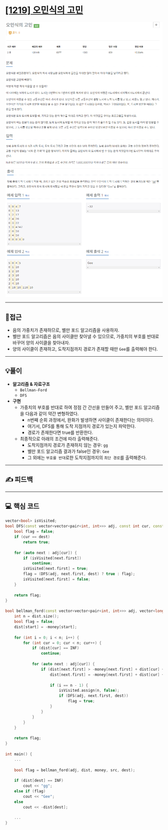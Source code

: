 # [[1219] 오민식의 고민](https://www.acmicpc.net/problem/1219)

![](imgs/1.PNG)
![](imgs/2.PNG)
___
## 🤔접근
- 음의 가중치가 존재하므로, 벨만 포드 알고리즘을 사용하자.
- 벨만 포드 알고리즘은 음의 사이클만 찾아낼 수 있으므로, 가중치의 부호를 반대로 바꾸어 양의 사이클을 찾아내자.
- 양의 사이클이 존재하고, 도착지점까지 경로가 존재할 때만 `Gee`를 출력해야 한다.
___
## 💡풀이
- <b>알고리즘 & 자료구조</b>
	- `Bellman-Ford`
	- `DFS`
- <b>구현</b>
	- 가중치의 부호를 반대로 하여 정점 간 간선을 만들어 주고, 벨만 포드 알고리즘을 다음과 같이 약간 변형하였다.
		- n번째 순회 과정에서, 완화가 발생하면 사이클이 존재한다는 의미이다.
		- 여기서, DFS를 통해 도착 지점까지 경로가 있는지 파악한다.
		- 경로가 존재한다면 true를 반환한다.
	- 최종적으로 아래의 조건에 따라 출력해준다.
		- 도착지점까지 경로가 존재하지 않는 경우: `gg`
		- 벨만 포드 알고리즘 결과가 false인 경우: `Gee`
		- 그 외에는 `부호를 반대`로한 도착지점까지의 `최단 경로`를 출력해준다.
___
## ✍ 피드백
___
## 💻 핵심 코드
```c++
vector<bool> isVisited;
bool DFS(const vector<vector<pair<int, int>>> adj, const int cur, const int dest) {
	bool flag = false;
	if (cur == dest)
		return true;

	for (auto next : adj[cur]) {
		if (isVisited[next.first])
			continue;
		isVisited[next.first] = true;
		flag = (DFS(adj, next.first, dest) ? true : flag);
		isVisited[next.first] = false;
	}

	return flag;
}

bool bellman_ford(const vector<vector<pair<int, int>>> adj, vector<long long>& dist, const vector<long long>& money, const int& start, const int& dest) {
	int n = dist.size();
	bool flag = false;
	dist[start] = -money[start];

	for (int i = 0; i < n; i++) {
		for (int cur = 0; cur < n; cur++) {
			if (dist[cur] == INF)
				continue;

			for (auto next : adj[cur]) {
				if (dist[next.first] > -money[next.first] + dist[cur] + next.second) {
					dist[next.first] = -money[next.first] + dist[cur] + next.second;

					if (i == n - 1) {
						isVisited.assign(n, false);
						if (DFS(adj, next.first, dest))
							flag = true;
					}
				}
			}
		}
	}

	return flag;
}

int main() {
	...

	bool flag = bellman_ford(adj, dist, money, src, dest);

	if (dist[dest] == INF)
		cout << "gg";
	else if (flag) 
		cout << "Gee";
	else
		cout << -dist[dest];

	...
} 
```